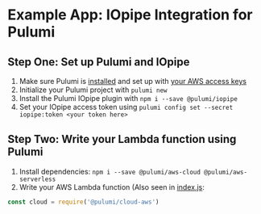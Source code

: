 # Example App: IOpipe Integration for Pulumi

## Step One: Set up Pulumi and IOpipe

1. Make sure Pulumi is [installed](https://pulumi.io/quickstart/install.html) and set up with [your AWS access keys](https://pulumi.io/quickstart/aws/setup.html)
1. Initialize your Pulumi project with `pulumi new`
1. Install the Pulumi IOpipe plugin with `npm i --save @pulumi/iopipe`
1. Set your IOpipe access token using `pulumi config set --secret iopipe:token <your token here>`

## Step Two: Write your Lambda function using Pulumi

1. Install dependencies: `npm i --save @pulumi/aws-cloud @pulumi/aws-serverless`
1. Write your AWS Lambda function (Also seen in [index.js](./index.js):

```javascript
const cloud = require('@pulumi/cloud-aws')


```
